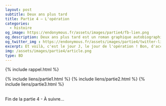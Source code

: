 ```yaml
---
layout: post
subtitle: Deux ans plus tard
title: Partie 4 – L'opération
categories:
  - histoire
og_image: https://endonymous.fr/assets/images/partie4/fb-lien.png
og_description: Deux ans plus tard est un roman graphique autobiographique sur l'endométriose.
og_twitter_img : https://endonymous.fr/assets/images/partie4/twitter-lien.png
excerpt: Et voilà, c'est le jour J, le jour de l'opération ! Bon, d'accord je n'ai fait que dormir pendant cette opération. On pourrait alors croire que je n'ai pas grand chose à raconter mais détrompe-toi très cher lecteur car il m'arrive toujours des crasses ! Voici la partie 4 de <em>Deux ans plus tard</em>.
img: /assets/images/partie4/article.png
type: BD
---
```


{% include rappel.html %}
<div class="flex-link">
{% include liens/partie1.html %}
{% include liens/partie2.html %}
{% include liens/partie3.html %}
</div>

<img src="/assets/images/partie4/04- (1).png" alt="">
<img src="/assets/images/partie4/04- (2).png" alt="">
<img src="/assets/images/partie4/04- (3).png" alt="">
<img src="/assets/images/partie4/04- (4).png" alt="">
<img src="/assets/images/partie4/04- (5).png" alt="">
<img src="/assets/images/partie4/04- (6).png" alt="">
<img src="/assets/images/partie4/04- (7).png" alt="">
<img src="/assets/images/partie4/04- (8).png" alt="">
<img src="/assets/images/partie4/04- (9).png" alt="">
<img src="/assets/images/partie4/04- (10).png" alt="">
<img src="/assets/images/partie4/04- (11).png" alt="">
<img src="/assets/images/partie4/04- (12).png" alt="">
<img src="/assets/images/partie4/04- (13).png" alt="">
<img src="/assets/images/partie4/04- (14).png" alt="">
<img src="/assets/images/partie4/04- (15).png" alt="">
<img src="/assets/images/partie4/04- (16).png" alt="">
<img src="/assets/images/partie4/04- (17).png" alt="">
<img src="/assets/images/partie4/04- (18).png" alt="">
<img src="/assets/images/partie4/04- (19).png" alt="">
<img src="/assets/images/partie4/04- (20).png" alt="">
<img src="/assets/images/partie4/04- (21).png" alt="">
<img src="/assets/images/partie4/04- (22).png" alt="">
<img src="/assets/images/partie4/04- (23).png" alt="">
<img src="/assets/images/partie4/04- (24).png" alt="">
<img src="/assets/images/partie4/04- (25).png" alt="">
<img src="/assets/images/partie4/04- (26).png" alt="">
<img src="/assets/images/partie4/04- (27).png" alt="">
<div class="bd">
    <p class="asuivre">Fin de la partie 4 - À suivre…</p>
</div>



